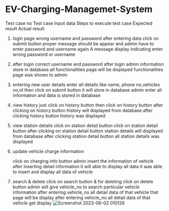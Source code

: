 # EV-Charging-Managemet-System

Test case no	Test case	Input data	Steps to execute test case	Expected result	Actual result
1.	login page	wrong username and password	after entering data click on submit button	proper message should be appear and admin have to enter password and username again	A message display indicating enter wrong password or username
2.	after login	correct username and password	after login admin information store in database	all functionalities page will be displayed	functionalities page was shown to admin
3.	entering new user details	enter all details like name, phone no,vehicles no,id	then click on submit button	it will store in database	admin enter all information and data is stored in database
4.	view history	just click on history button	then click on history button	after clicking on history button history will displayed from database	after clicking history button history was displayed
5.	view station details	click on station detail button	click on station detail button	after clicking on station detail button station details will displayed from database	after clicking station detail button all station details was displayed 
6.	update vehicle charge information


	click on charging info button	admin insert the information of vehicle	after inserting detail information it will able to display all data	it was able to insert and display all data of vehicle
7.	search 
& delete
	click on search button & for deleting click on delete button	admin will give vehicle_no to search particular vehicle information	after entering vehicle_no all detail data of that vehicle that page will be display	after entering vehicle_no all detail data of that vehicle get display
![Screenshot 2023-06-02 010126](https://github.com/user-attachments/assets/b9805542-802c-45dc-aabf-8b55e2bbbcfc)
